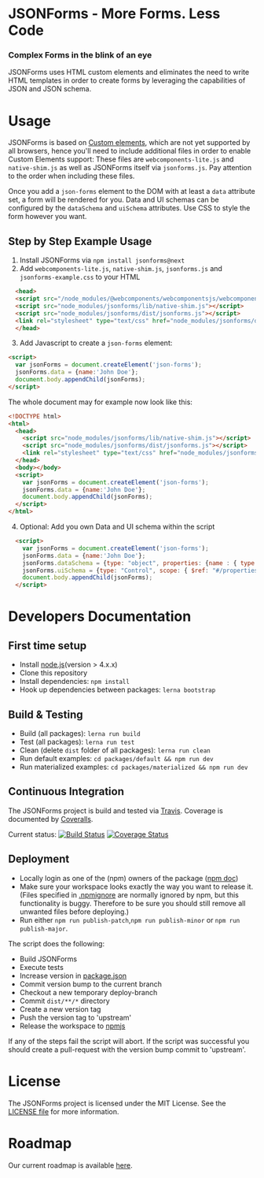 # JSONForms - More Forms. Less Code
### Complex Forms in the blink of an eye

JSONForms uses HTML custom elements and eliminates the need to write HTML templates in order to
create forms by leveraging the capabilities of JSON and JSON schema.

# Usage
JSONForms is based on [Custom elements](https://developer.mozilla.org/en-US/docs/Web/Web_Components/Custom_Elements),
which are not yet supported by all browsers, hence you'll need to include additional files in order to enable Custom Elements support:
These files are `webcomponents-lite.js` and `native-shim.js` as well as JSONForms itself via `jsonforms.js`.
Pay attention to the order when including these files.

Once you add a `json-forms` element to the DOM with at least a `data` attribute set, 
a form will be rendered for you. 
Data and UI schemas can be configured by the `dataSchema` and `uiSchema` attributes. 
Use CSS to style the form however you want.

## Step by Step Example Usage

1. Install JSONForms via `npm install jsonforms@next`
2. Add `webcomponents-lite.js`, `native-shim.js`, `jsonforms.js` and `jsonforms-example.css` to your HTML
  ```html
    <head>
    <script src="/node_modules/@webcomponents/webcomponentsjs/webcomponents-lite.js"></script>
    <script src="node_modules/jsonforms/lib/native-shim.js"></script>
    <script src="node_modules/jsonforms/dist/jsonforms.js"></script>
    <link rel="stylesheet" type="text/css" href="node_modules/jsonforms/dist/jsonforms-example.css">
    </head>
  ```
3. Add Javascript to create a `json-forms` element:
  ```html
  <script>
    var jsonForms = document.createElement('json-forms');
    jsonForms.data = {name:'John Doe'};
    document.body.appendChild(jsonForms);
  </script>
  ```

The whole document may for example now look like this:
  ```html
  <!DOCTYPE html>
  <html>
    <head>
      <script src="node_modules/jsonforms/lib/native-shim.js"></script>
      <script src="node_modules/jsonforms/dist/jsonforms.js"></script>
      <link rel="stylesheet" type="text/css" href="node_modules/jsonforms/dist/jsonforms-example.css">
    </head>
    <body></body>
    <script>
      var jsonForms = document.createElement('json-forms');
      jsonForms.data = {name:'John Doe'};
      document.body.appendChild(jsonForms);
    </script>
  </html>
  ```
4. Optional: Add you own Data and UI schema within the script
  ```html
    <script>
      var jsonForms = document.createElement('json-forms');
      jsonForms.data = {name:'John Doe'};
      jsonForms.dataSchema = {type: "object", properties: {name : { type: "string"}}};
      jsonForms.uiSchema = {type: "Control", scope: { $ref: "#/properties/name" } };
      document.body.appendChild(jsonForms);
    </script>
  ```
  
# Developers Documentation

## First time setup
* Install [node.js](https://nodejs.org/)(version > 4.x.x)
* Clone this repository
* Install dependencies: `npm install`
* Hook up dependencies between packages: `lerna bootstrap`

## Build & Testing
* Build (all packages): `lerna run build`
* Test (all packages): `lerna run test`
* Clean (delete `dist` folder of all packages): `lerna run clean`
* Run default examples: `cd packages/default && npm run dev`
* Run materialized examples: `cd packages/materialized && npm run dev`

## Continuous Integration
The JSONForms project is build and tested via [Travis](https://travis-ci.org/). Coverage is documented by [Coveralls](https://coveralls.io).

Current status: [![Build Status](https://travis-ci.org/eclipsesource/jsonforms.svg?branch=jsonforms2)](https://travis-ci.org/eclipsesource/jsonforms) [![Coverage Status](https://coveralls.io/repos/eclipsesource/jsonforms/badge.svg?branch=jsonforms2&service=github)](https://coveralls.io/github/eclipsesource/jsonforms?branch=jsonforms2)

## Deployment
 * Locally login as one of the (npm) owners of the package ([npm doc](https://docs.npmjs.com/cli/adduser))
 * Make sure your workspace looks exactly the way you want to release it. (Files specified in [.npmignore](https://github.com/eclipsesource/jsonforms/blob/master/.npmignore) are normally ignored by npm, but this functionality is buggy. Therefore to be sure you should still remove all unwanted files before deploying.)
 * Run either ```npm run publish-patch```,```npm run publish-minor``` or ```npm run publish-major```.

The script does the following:
* Build JSONForms
* Execute tests
* Increase version in [package.json](https://github.com/eclipsesource/jsonforms/blob/master/package.json)
* Commit version bump to the current branch
* Checkout a new temporary deploy-branch
* Commit ```dist/**/*``` directory
* Create a new version tag
* Push the version tag to 'upstream'
* Release the workspace to [npmjs](https://www.npmjs.com/)

If any of the steps fail the script will abort. If the script was successful you should create a pull-request with the version bump commit to 'upstream'.

# License
The JSONForms project is licensed under the MIT License. See the [LICENSE file](https://github.com/eclipsesource/jsonforms/blob/master/LICENSE) for more information.

# Roadmap
Our current roadmap is available [here](https://github.com/eclipsesource/jsonforms/blob/master/ROADMAP.md).
